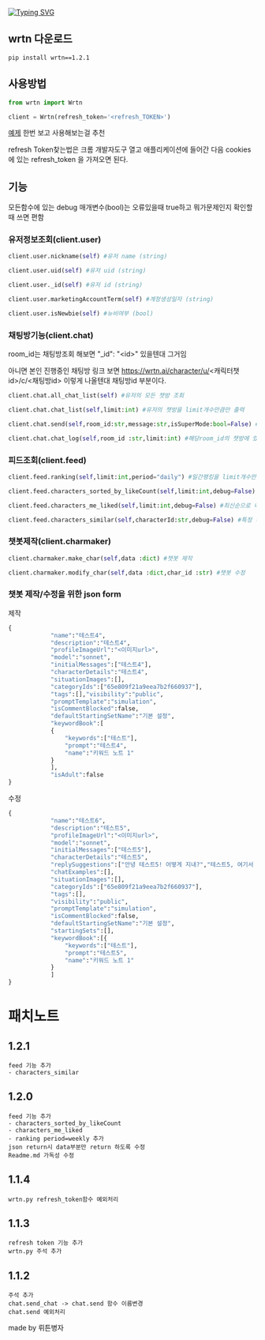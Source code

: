 [![Typing SVG](https://readme-typing-svg.demolab.com?font=Fira+Code&size=50&pause=1000&color=F7583A&center=true&height=100&width=800&lines=Unoffical+Wrtn+Api+1.2.1v)](https://git.io/typing-svg)
## wrtn 다운로드
```
pip install wrtn==1.2.1
```

## 사용방법
```py
from wrtn import Wrtn

client = Wrtn(refresh_token='<refresh_TOKEN>')
```
[예제](https://github.com/sickwrtn/unoffical_wrtn_api/tree/main/wrtn/exam) 한번 보고 사용해보는걸 추천

refresh Token찾는법은 크롬 개발자도구 열고 애플리케이션에 들어간 다음 cookies에 있는 refresh_token 을 가져오면 된다.

## 기능
모든함수에 있는 debug 매개변수(bool)는 오류있을때 true하고 뭐가문제인지 확인할때 쓰면 편함
### 유저정보조회(client.user)
```py
client.user.nickname(self) #유저 name (string)

client.user.uid(self) #유저 uid (string)

client.user._id(self) #유저 id (string)

client.user.marketingAccountTerm(self) #계정생성일자 (string)

client.user.isNewbie(self) #뉴비여부 (bool)
```
### 채팅방기능(client.chat)
room_id는 채팅방조회 해보면 "_id": "\<id\>" 있을텐대 그거임 

아니면 본인 진행중인 채팅방 링크 보면 https://wrtn.ai/character/u/<캐릭터챗id>/c/<채팅방id> 이렇게 나올텐대 채팅방id 부분이다.
```py
client.chat.all_chat_list(self) #유저의 모든 챗방 조회

client.chat.chat_list(self,limit:int) #유저의 챗방을 limit개수만큼만 출력

client.chat.send(self,room_id:str,message:str,isSuperMode:bool=False) #해당room_id의 챗방에 메시지 보낸 후 답변 출력

client.chat.chat_log(self,room_id :str,limit:int) #해당room_id의 챗방에 있는 채팅내역을 limit개수 만큼 출력
```
### 피드조회(client.feed)
```py
client.feed.ranking(self,limit:int,period="daily") #일간랭킹을 limit개수만큼출력 period는 daily,weekly, monthly 있음 (순위순)

client.feed.characters_sorted_by_likeCount(self,limit:int,debug=False) #좋아요개수순으로 캐릭터를 limit 개수만큼 불러오기

client.feed.characters_me_liked(self,limit:int,debug=False) #최신순으로 내가 좋아요를 표시한 캐릭터를 limit 개수만큼 가져오기

client.feed.characters_similar(self,characterId:str,debug=False) #특정 캐릭터와 유사한 캐릭터를 가져옴
```
### 챗봇제작(client.charmaker)
```py
client.charmaker.make_char(self,data :dict) #챗봇 제작

client.charmaker.modify_char(self,data :dict,char_id :str) #챗봇 수정
```
### 챗봇 제작/수정을 위한 json form
제작
```py
{
            "name":"테스트4",
            "description":"테스트4",
            "profileImageUrl":"<이미지url>",
            "model":"sonnet",
            "initialMessages":["테스트4"],
            "characterDetails":"테스트4",
            "situationImages":[],
            "categoryIds":["65e809f21a9eea7b2f660937"],
            "tags":[],"visibility":"public",
            "promptTemplate":"simulation",
            "isCommentBlocked":false,
            "defaultStartingSetName":"기본 설정",
            "keywordBook":[
            {
                "keywords":["테스트"],
                "prompt":"테스트4",
                "name":"키워드 노트 1"
            }
            ],
            "isAdult":false
}
```
수정
```py
{
            "name":"테스트6",
            "description":"테스트5",
            "profileImageUrl":"<이미지url>",
            "model":"sonnet",
            "initialMessages":["테스트5"],
            "characterDetails":"테스트5",
            "replySuggestions":["안녕 테스트5! 어떻게 지내?","테스트5, 여기서 뭐하고 있었어? 뭔가 재밌는 일이 생겼어?","오, 테스트5! 요즘 어떤 일들이 있었는지 이야기 좀 해줘, 궁금해!"],
            "chatExamples":[],
            "situationImages":[],
            "categoryIds":["65e809f21a9eea7b2f660937"],
            "tags":[],
            "visibility":"public",
            "promptTemplate":"simulation",
            "isCommentBlocked":false,
            "defaultStartingSetName":"기본 설정",
            "startingSets":[],
            "keywordBook":[{
                "keywords":["테스트"],
                "prompt":"테스트5",
                "name":"키워드 노트 1"
            }
            ]
}
```
# 패치노트
## 1.2.1
```
feed 기능 추가
- characters_similar
```
## 1.2.0
```
feed 기능 추가
- characters_sorted_by_likeCount
- characters_me_liked
- ranking period=weekly 추가
json return시 data부분만 return 하도록 수정
Readme.md 가독성 수정
```
## 1.1.4
```
wrtn.py refresh_token함수 예외처리
```
## 1.1.3
```
refresh token 기능 추가
wrtn.py 주석 추가
```
## 1.1.2
```
주석 추가
chat.send_chat -> chat.send 함수 이름변경
chat.send 예외처리
```
made by 뤼튼병자
